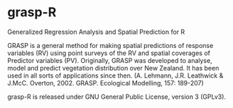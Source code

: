 grasp-R
=======

Generalized Regression Analysis and Spatial Prediction for R

GRASP is a general method for making spatial predictions of response variables (RV) using point surveys of the RV and spatial coverages of Predictor variables (PV). Originally, GRASP was developed to analyse, model and predict vegetation distribution over New Zealand. It has been used in all sorts of applications since then. (A. Lehmann, J.R. Leathwick & J.McC. Overton, 2002. GRASP. Ecological Modelling, 157: 189-207)

grasp-R is released under GNU General Public License, version 3 (GPLv3).
